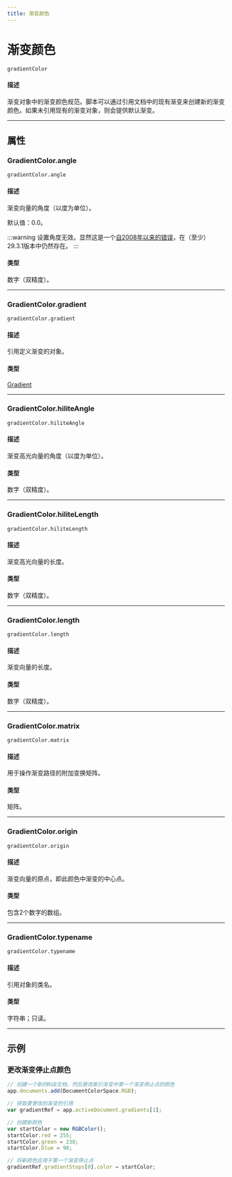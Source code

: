 ```yaml
---
title: 渐变颜色
---
```

# 渐变颜色

`gradientColor`

#### 描述

渐变对象中的渐变颜色规范。脚本可以通过引用文档中的现有渐变来创建新的渐变颜色。如果未引用现有的渐变对象，则会提供默认渐变。

---

## 属性

### GradientColor.angle

`gradientColor.angle`

#### 描述

渐变向量的角度（以度为单位）。

默认值：0.0。

:::warning
设置角度无效。显然这是一个[自2008年以来的错误](https://community.adobe.com/t5/illustrator-discussions/unable-to-change-angle-of-gradient/m-p/11759125)，在（至少）29.3.1版本中仍然存在。
:::

#### 类型

数字（双精度）。

---

### GradientColor.gradient

`gradientColor.gradient`

#### 描述

引用定义渐变的对象。

#### 类型

[Gradient](.././Gradient)

---

### GradientColor.hiliteAngle

`gradientColor.hiliteAngle`

#### 描述

渐变高光向量的角度（以度为单位）。

#### 类型

数字（双精度）。

---

### GradientColor.hiliteLength

`gradientColor.hiliteLength`

#### 描述

渐变高光向量的长度。

#### 类型

数字（双精度）。

---

### GradientColor.length

`gradientColor.length`

#### 描述

渐变向量的长度。

#### 类型

数字（双精度）。

---

### GradientColor.matrix

`gradientColor.matrix`

#### 描述

用于操作渐变路径的附加变换矩阵。

#### 类型

矩阵。

---

### GradientColor.origin

`gradientColor.origin`

#### 描述

渐变向量的原点，即此颜色中渐变的中心点。

#### 类型

包含2个数字的数组。

---

### GradientColor.typename

`gradientColor.typename`

#### 描述

引用对象的类名。

#### 类型

字符串；只读。

---

## 示例

### 更改渐变停止点颜色

```javascript
// 创建一个新的RGB文档，然后更改索引渐变中第一个渐变停止点的颜色
app.documents.add(DocumentColorSpace.RGB);

// 获取要更改的渐变的引用
var gradientRef = app.activeDocument.gradients[1];

// 创建新颜色
var startColor = new RGBColor();
startColor.red = 255;
startColor.green = 238;
startColor.blue = 98;

// 将新颜色应用于第一个渐变停止点
gradientRef.gradientStops[0].color = startColor;
```
